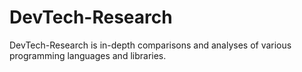 # DevTech-Research
DevTech-Research is in-depth comparisons and analyses of various programming languages and libraries. 
